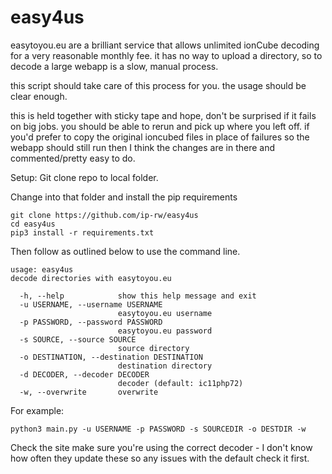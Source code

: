 easy4us
=======

easytoyou.eu are a brilliant service that allows unlimited ionCube decoding for a very reasonable monthly fee. it has no
way to upload a directory, so to decode a large webapp is a slow, manual process.

this script should take care of this process for you. the usage should be clear enough.

this is held together with sticky tape and hope, don't be surprised if it fails on big jobs. you should be able to rerun 
and pick up where you left off. if you'd prefer to copy the original ioncubed files in place of failures so the webapp should still run then I think the changes are in there and commented/pretty easy to do.

Setup:
Git clone repo to local folder.

Change into that folder and install the pip requirements
```
git clone https://github.com/ip-rw/easy4us
cd easy4us
pip3 install -r requirements.txt
```
Then follow as outlined below to use the command line.

```
usage: easy4us
decode directories with easytoyou.eu

  -h, --help            show this help message and exit
  -u USERNAME, --username USERNAME
                        easytoyou.eu username
  -p PASSWORD, --password PASSWORD
                        easytoyou.eu password
  -s SOURCE, --source SOURCE
                        source directory
  -o DESTINATION, --destination DESTINATION
                        destination directory
  -d DECODER, --decoder DECODER
                        decoder (default: ic11php72)
  -w, --overwrite       overwrite

```

For example:
```
python3 main.py -u USERNAME -p PASSWORD -s SOURCEDIR -o DESTDIR -w 
```
Check the site make sure you're using the correct decoder - I don't know how often they update these so any issues with the default check it first.
